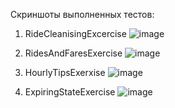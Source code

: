 Скриншоты выполненных тестов:
1. RideCleanisingExcercise
   ![image](https://github.com/EgorPozharskiy/Big_Data/assets/113051721/0e1d1ab6-3def-4f58-b612-22a9dc18348b)

2. RidesAndFaresExercise
![image](https://github.com/EgorPozharskiy/Big_Data/assets/113051721/7f55c65d-2861-46e0-9d66-36db8821699a)

4. HourlyTipsExerxise
![image](https://github.com/EgorPozharskiy/Big_Data/assets/113051721/1f36eb46-84b5-4e19-8b3d-2133168eee65)

5. ExpiringStateExercise
![image](https://github.com/EgorPozharskiy/Big_Data/assets/113051721/886129bf-b7ec-4051-921d-389f26870c75)
